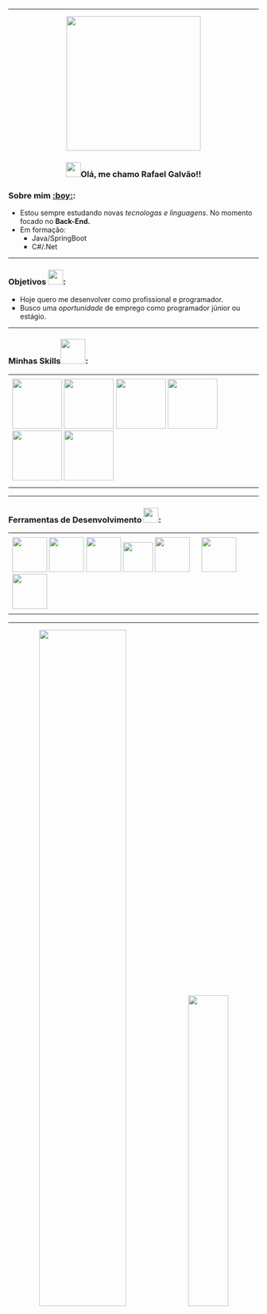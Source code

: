 <hr>
<div align="center">    
    <img src="https://media.tenor.com/GfSX-u7VGM4AAAAC/coding.gif" width="270">      
</div>
<h3 align="center"> <img src="https://media.tenor.com/SNL9_xhZl9oAAAAi/waving-hand-joypixels.gif" width="30">Olá, me chamo Rafael Galvão!!</h3>  
<h3>Sobre mim <a href="https://www.linkedin.com/in/rafael-galv%C3%A3o-0562381b7/" target="_blank">:boy:</a>:</h3>
<ul>
    <li>Estou sempre estudando novas <em>tecnologas e linguagens</em>. No momento focado no <strong>Back-End.</strong></li>
    <li>Em formação:
        <ul type="square">
            <li>Java/SpringBoot</li>
            <li>C#/.Net</li>
        </ul>
    </li>
</ul>
<hr>
<h3>Objetivos <img src="https://media.tenor.com/XbovdtbA5mcAAAAi/direct-hit-joypixels.gif" width="30">:</h3>
<ul type="square">
    <li>Hoje quero me desenvolver como profissional e programador.</li>
    <li>Busco uma <em>oportunidade</em> de emprego como programador júnior ou estágio.</li>
</ul>
<hr>
<h3>Minhas Skills<img src="https://media.tenor.com/GINEuF-jScAAAAAj/sustainable-jimmy-joy.gif" width="50">:</h3>
<div align="center">
    <table>
        <tr>
            <td></td>
        </tr>
        <tr>
            <td>
                <img src="https://www.svgrepo.com/show/373533/csharp2.svg" width="100">
                <img src="https://www.svgrepo.com/show/452234/java.svg" width="100">
                <img src="https://www.svgrepo.com/show/452091/python.svg" width="100">
                <img src="https://www.svgrepo.com/show/349419/javascript.svg" width="100">
                <img src="https://www.svgrepo.com/show/452228/html-5.svg" width="100">
                <img src="https://www.svgrepo.com/show/373535/css.svg" width="100">
            </td>
        </tr>
        <tr>
            <td></td>
        </tr>
    </table>
        
</div>
<hr>
<h3>Ferramentas de Desenvolvimento <img src="https://media.tenor.com/KvRIHOyJN-sAAAAi/gears-spinning.gif" width="30">:</h3>
<div align="center">
<table>
      <tr>
            <td>
            </td>
        </tr>
        <tr>
            <td>
                <img src="https://icon.icepanel.io/Technology/png-shadow-512/Eclipse-IDE.png" width="70">            
                <img src="https://cdn.jsdelivr.net/gh/devicons/devicon/icons/pycharm/pycharm-original.svg" width="70">
                <img src="https://icon.icepanel.io/Technology/png-shadow-512/Microsoft-SQL-Server.png" width="70">                   
                <img src="https://cdn.jsdelivr.net/gh/devicons/devicon/icons/mysql/mysql-original.svg" width="60">                     
                <img src="https://cdn.jsdelivr.net/gh/devicons/devicon/icons/vscode/vscode-original.svg" width="70" style="margin-right: 20;">  
                <img src="https://cdn.jsdelivr.net/gh/devicons/devicon/icons/git/git-plain.svg" width="70">
                <img src="https://www.svgrepo.com/show/376369/dotnet.svg" width="70">
            </td>         
        </tr>
        <tr>
            <td>
            </td>
        </tr>
</table>
</div>
<hr>
<div align="center">
    <img src="https://media.tenor.com/xY_rB1ZQ7D8AAAAd/the-isle-full-server.gif" width="59%" >
    <img src="https://github-readme-stats.vercel.app/api/top-langs/?username=RafaGalvaoDev&layout=donut&theme=blue-green" width="40%">
</div>
